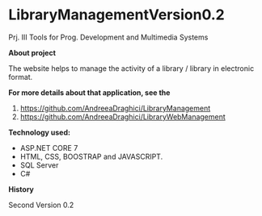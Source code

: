 # LibraryManagementVersion0.2
Prj. III Tools for Prog. Development and Multimedia Systems


**About project**

The website helps to manage the activity of a library / library in electronic format.

**For more details about that application, see the**
1. https://github.com/AndreeaDraghici/LibraryManagement
2. https://github.com/AndreeaDraghici/LibraryWebManagement

**Technology used:**

- ASP.NET CORE 7
- HTML, CSS, BOOSTRAP and JAVASCRIPT.
- SQL Server
- C#

**History**

Second Version 0.2

